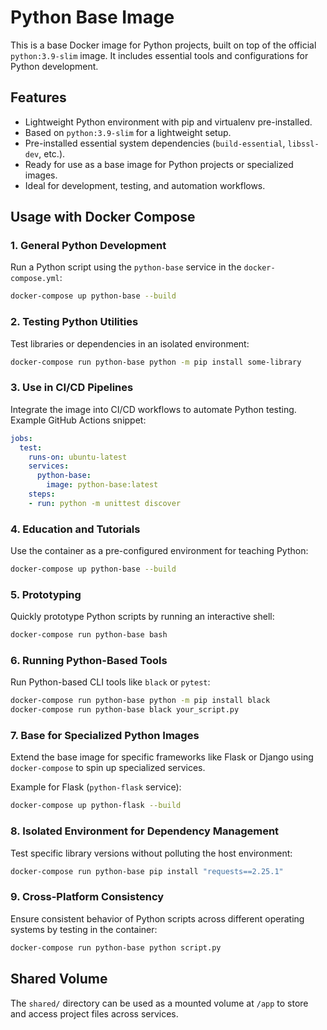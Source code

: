 
# Python Base Image

This is a base Docker image for Python projects, built on top of the official `python:3.9-slim` image. It includes essential tools and configurations for Python development.

## Features
- Lightweight Python environment with pip and virtualenv pre-installed.
- Based on `python:3.9-slim` for a lightweight setup.
- Pre-installed essential system dependencies (`build-essential`, `libssl-dev`, etc.).
- Ready for use as a base image for Python projects or specialized images.
- Ideal for development, testing, and automation workflows.

## Usage with Docker Compose

### 1. General Python Development
Run a Python script using the `python-base` service in the `docker-compose.yml`:
```bash
docker-compose up python-base --build
```

### 2. Testing Python Utilities
Test libraries or dependencies in an isolated environment:
```bash
docker-compose run python-base python -m pip install some-library
```

### 3. Use in CI/CD Pipelines
Integrate the image into CI/CD workflows to automate Python testing. Example GitHub Actions snippet:
```yaml
jobs:
  test:
    runs-on: ubuntu-latest
    services:
      python-base:
        image: python-base:latest
    steps:
    - run: python -m unittest discover
```

### 4. Education and Tutorials
Use the container as a pre-configured environment for teaching Python:
```bash
docker-compose up python-base --build
```

### 5. Prototyping
Quickly prototype Python scripts by running an interactive shell:
```bash
docker-compose run python-base bash
```

### 6. Running Python-Based Tools
Run Python-based CLI tools like `black` or `pytest`:
```bash
docker-compose run python-base python -m pip install black
docker-compose run python-base black your_script.py
```

### 7. Base for Specialized Python Images
Extend the base image for specific frameworks like Flask or Django using `docker-compose` to spin up specialized services.

Example for Flask (`python-flask` service):
```bash
docker-compose up python-flask --build
```

### 8. Isolated Environment for Dependency Management
Test specific library versions without polluting the host environment:
```bash
docker-compose run python-base pip install "requests==2.25.1"
```

### 9. Cross-Platform Consistency
Ensure consistent behavior of Python scripts across different operating systems by testing in the container:
```bash
docker-compose run python-base python script.py
```

## Shared Volume
The `shared/` directory can be used as a mounted volume at `/app` to store and access project files across services.
